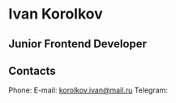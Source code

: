 # Ivan Korolkov

## Junior Frontend Developer

## Contacts

Phone:
E-mail: korolkov.ivan@mail.ru
Telegram: 


